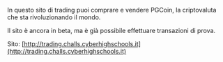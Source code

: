 In questo sito di trading puoi comprare e vendere PGCoin, la criptovaluta che sta rivoluzionando il mondo.

Il sito è ancora in beta, ma è già possibile effettuare transazioni di prova.

Sito: [http://trading.challs.cyberhighschools.it](http://trading.challs.cyberhighschools.it)
